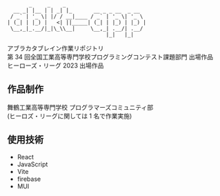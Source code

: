 ```
       _     _    _
  __ _| |__ | | _| |_       __ _ _ __  _ __
 / _` | '_ \| |/ / __|____ / _` | '_ \| '_ \
| (_| | |_) |   <| ||_____| (_| | |_) | |_) |
 \__,_|_.__/|_|\_\\__|     \__,_| .__/| .__/
                                |_|   |_|
```

アブラカタブレイン作業リポジトリ  
第 34 回全国工業高等専門学校プログラミングコンテスト課題部門 出場作品  
ヒーローズ・リーグ 2023 出場作品

## 作品制作

舞鶴工業高等専門学校 プログラマーズコミュニティ部  
(ヒーロズ・リーグに関しては 1 名で作業実施)

## 使用技術

- React
- JavaScript
- Vite
- firebase
- MUI
